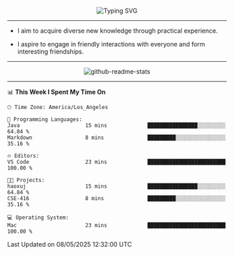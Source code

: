 <p align="center">
  <img src="https://readme-typing-svg.demolab.com?font=Fira+Code&weight=500&size=32&duration=2500&pause=1600&center=true&vCenter=true&random=false&width=1024&height=64&lines=Hi+there+%F0%9F%91%8B;I'm+delighted+you+could+make+it+here+%F0%9F%8E%89;I'm+Harry%2C+a+college+student+still+finding+my+way" alt="Typing SVG" />
</p>


---


- I aim to acquire diverse new knowledge through practical experience.

- I aspire to engage in friendly interactions with everyone and form interesting friendships.


---


<p align="center">
  <img src="https://github-readme-stats.vercel.app/api?username=Harry-Jing&show_icons=true" alt="github-readme-stats"/>
</p>


---

<!--START_SECTION:waka-->
📊 **This Week I Spent My Time On** 

```text
🕑︎ Time Zone: America/Los_Angeles

💬 Programming Languages: 
Java                     15 mins             ████████████████░░░░░░░░░   64.84 % 
Markdown                 8 mins              █████████░░░░░░░░░░░░░░░░   35.16 % 

🔥 Editors: 
VS Code                  23 mins             █████████████████████████   100.00 % 

🐱‍💻 Projects: 
haoxuj                   15 mins             ████████████████░░░░░░░░░   64.84 % 
CSE-416                  8 mins              █████████░░░░░░░░░░░░░░░░   35.16 % 

💻 Operating System: 
Mac                      23 mins             █████████████████████████   100.00 % 
```


 Last Updated on 08/05/2025 12:32:00 UTC
<!--END_SECTION:waka-->
